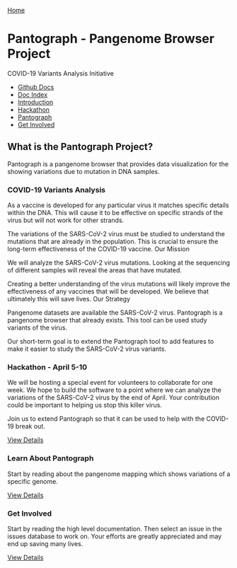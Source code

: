 [Home](/)

# Pantograph - Pangenome Browser Project

COVID-19 Variants Analysis Initiative

* [Github Docs](https://github.com/graph-genome.github.io/blob/master/docs/index.md)
* [Doc Index](index.html)
* [Introduction](introduction.html)
* [Hackathon](hackathon.html)
* [Pantograph](pantograph.html)
* [Get Involved](getinvolved.html)


## What is the Pantograph Project?

Pantograph is a pangenome browser that provides data visualization for the showing variations due to mutation in DNA samples.


### COVID-19 Variants Analysis

As a vaccine is developed for any particular virus it matches specific details within the DNA. This will cause it to be effective on specific strands of the virus but will not work for other strands.

The variations of the SARS-CoV-2 virus must be studied to understand the mutations that are already in the population. This is crucial to ensure the long-term effectiveness of the COVID-19 vaccine.
Our Mission

We will analyze the SARS-CoV-2 virus mutations. Looking at the sequencing of different samples will reveal the areas that have mutated.

Creating a better understanding of the virus mutations will likely improve the effectiveness of any vaccines that will be developed. We believe that ultimately this will save lives.
Our Strategy

Pangenome datasets are available the SARS-CoV-2 virus. Pantograph is a pangenome browser that already exists. This tool can be used study variants of the virus.

Our short-term goal is to extend the Pantograph tool to add features to make it easier to study the SARS-CoV-2 virus variants.


### Hackathon - April 5-10

We will be hosting a special event for volunteers to collaborate for one week. We hope to build the software to a point where we can analyze the variations of the SARS-CoV-2 virus by the end of April. Your contribution could be important to helping us stop this killer virus.


Join us to extend Pantograph so that it can be used to help with the COVID-19 break out.

[View Details](hackathon.html)


### Learn About Pantograph

Start by reading about the pangenome mapping which shows variations of a specific genome.

[View Details](pantograph.html)


### Get Involved

Start by reading the high level documentation. Then select an issue in the issues database to work on. Your efforts are greatly appreciated and may end up saving many lives.

[View Details](getinvolved.html)

